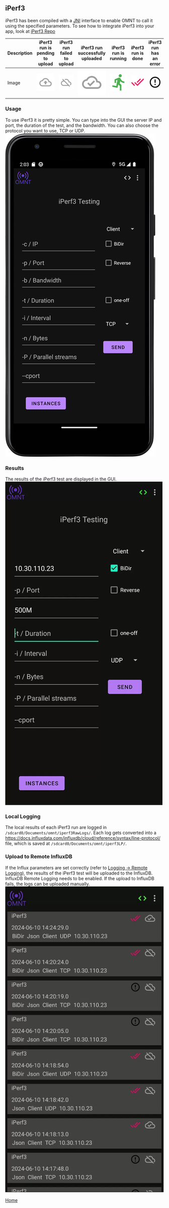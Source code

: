 ## iPerf3
iPerf3 has been compiled with a [JNI](https://developer.android.com/training/articles/perf-jni) interface to enable OMNT to call it using the specified parameters.
To see how to integrate iPerf3 into your app, look at [iPerf3 Repo](https://github.com/omnt/iperf)

| Description                                                            | iPerf3 run is pending to upload                                               | iPerf3 run failed to upload                                        | iPerf3 run successfully uploaded                                         | iPerf3 run is running                                                   | iPerf3 run is done                                                    | iPerf3 run has an error                                                                              |
|------------------------------------------------------------------------|-------------------------------------------------------------------------------|--------------------------------------------------------------------------|-----------------------------------------------------------------------------|--------------------------------------------------------------------------|----------------------------------------------------------------------|------------------------------------------------------------------------------------------------------|
| Image                                                                  | <div align="center"> <img src="images/pending_upload.png" width="100"> </div> | <div align="center"> <img src="images/upload_fail.png" width="100"> </div> | <div align="center"><img src="images/upload_success.png" width="100"></div> |<div align="center"> <img src="/app/src/main/res/drawable/ic_directions_run.png" width="100"> </div>|<div align="center"> <img src="/app/src/main/res/drawable/ic_done_all.png" width="100"> </div>| <div align="center"> <img src="/app/src/main/res/drawable/ic_error_outline.png" width="100"></div>   |


### Usage
To use iPerf3 it is pretty simple. 
You can type into the GUI the server IP and port, the duration of the test, and the bandwidth. 
You can also choose the protocol you want to use, TCP or UDP.
![iPerf3](images/iperf3.png)

### Results
The results of the iPerf3 test are displayed in the GUI.
![iPerf3_results](images/iPerf3_run_view.gif)

### Local Logging
The local results of each iPerf3 run are logged in `/sdcard0/Documents/omnt/iperf3RawLogs/`.
Each log gets converted into a https://docs.influxdata.com/influxdb/cloud/reference/syntax/line-protocol/ file, which is saved at `/sdcard0/Documents/omnt/iperf3LP/`.

### Upload to Remote InfluxDB
If the Influx parameters are set correctly (refer to [Logging -> Remote Logging](settings/logging.md)), the results of the iPerf3 test will be uploaded to the InfluxDB. 
InfluxDB Remote Logging needs to be enabled.
If the upload to InfluxDB fails, the logs can be uploaded manually.
![iPerf3_run_upload.gif](images/iPerf3_run_upload.gif)

[Home](OpenMobileNetworkToolkit.md)